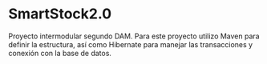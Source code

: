 # SmartStock2.0
Proyecto intermodular segundo DAM. Para este proyecto utilizo Maven para definir la estructura, así como Hibernate para manejar las transacciones y conexión con la base de datos.
